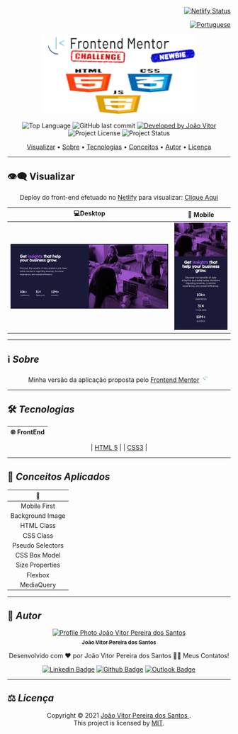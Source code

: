 <div align="right">

[![Netlify Status](https://api.netlify.com/api/v1/badges/e3c52228-d2d0-4ecd-a86e-d5663fc30ca7/deploy-status)](https://app.netlify.com/sites/joaovitorsw-stats-preview-card/deploys)

</div>

<div align="right">
  
  [![Portuguese](https://www.countryflags.io/br/flat/32.png)](README.md)
  
</div>

<p align="center">
  <img alt="front-end-mentor-newbie" src=".github/front-end-mentor-newbie.png" width="350px" height="180px"/>
</p>

<p align="center"> 
  <img alt="Top Language" src="https://img.shields.io/github/languages/top/Joaovitorsw/stats-preview-card?color=3498db&style=for-the-badge">
  <img alt="GitHub last commit" src="https://img.shields.io/github/last-commit/Joaovitorsw/stats-preview-card?color=3498db&style=for-the-badge&label=Ultimo%20Commit">   
  <a href="https://github.com/Joaovitorsw">
    <img alt="Developed by João Vitor" src="https://img.shields.io/badge/Developer-João_Vitor-%3498db?color=3498db&style=for-the-badge&label=Desenvolvedor">
  </a>  
  <img alt="Project License" src="https://img.shields.io/apm/l/vim-mode?style=for-the-badge&label=licen%C3%A7a"/>   
   <img alt="Project Status" src="https://camo.githubusercontent.com/e1242aef6552b4e9b2d6764e66eb55f29758cb1e6d332b74efa89b3144339b25/68747470733a2f2f696d672e736869656c64732e696f2f62616467652f636f6e636c75c3ad646f2d253334393864623f636f6c6f723d677265656e267374796c653d666f722d7468652d6261646765266c6162656c3d537461747573">  
    
</p>

<p align="center">
 <a href="#eye_speech_bubble-visualizar">Visualizar</a> •
 <a href="#information_source-sobre">Sobre</a> •
 <a href="#hammer_and_wrench-tecnologias">Tecnologias</a> • 
 <a href="#brain-conceitos-aplicados">Conceitos</a> •
 <a href="#boy-autor">Autor</a> •
 <a href="#balance_scale-licença">Licença</a>
</p>

---

## :eye_speech_bubble: **Visualizar**

<div align="center">

Deploy do front-end efetuado no [Netlify](https://www.netlify.com/) para visualizar: [Clique Aqui](https://stats-preview-card-joaovitorsw.netlify.app/)

|                             :computer:Desktop                             |                             :iphone: Mobile                              |
| :-----------------------------------------------------------------------: | :----------------------------------------------------------------------: |
| <kbd><img src=".github/previews/desktop-preview.png" alt="Tablet"/></kbd> | <kbd><img src=".github/previews/mobile-preview.png" alt="Mobile"/></kbd> |

</div>
  
---

## :information_source: _Sobre_

<div align="center">

Minha versão da aplicação proposta pelo [Frontend Mentor](https://www.frontendmentor.io/challenges/stats-preview-card-component-8JqbgoU62) <img height="20px" src="images/favicon-32x32.png">

---

</div>

## :hammer_and_wrench: _Tecnologias_

<div align="center">

| :globe_with_meridians: FrontEnd |
| :-----------------------------: |

| [HTML 5](https://www.w3schools.com/html/) |
| [CSS3](https://www.w3schools.com/css/) |

</div>

---

## :brain: _Conceitos Aplicados_

<div align="center">

|  :page_facing_up:  |
| :----------------: |
|    Mobile First    |
|  Background Image  |
|     HTML Class     |
|     CSS Class      |
|  Pseudo Selectors  |
|   CSS Box Model    |
|  Size Properties   |
|      Flexbox       |
|     MediaQuery     |


</div>

---

## :boy: _Autor_

<div align="center">

<a href="https://github.com/Joaovitorsw">
 <img src="https://avatars.githubusercontent.com/u/86388366?s=400&u=d21331492a58a33c31dd248c2cac51f177622ae2&v=4"  width="100px;" alt="Profile Photo João Vitor Pereira dos Santos"/>
 <br/>
 <sub><b>João Vitor Pereira dos Santos</b></sub>
</a>

Desenvolvido com ❤️ por João Vitor Pereira dos Santos 👋🏽 Meus Contatos!

[![Linkedin Badge](https://img.shields.io/badge/-João_Vitor-blue?style=flat-square&logo=Linkedin&logoColor=white)](https://www.linkedin.com/in/jo%C3%A3o-vitor-pereira-dos-santos-10796b169/)
[![Github Badge](https://img.shields.io/badge/-João_Vitor-000?style=flat-square&logo=Github&logoColor=white)](https://github.com/Joaovitorsw)
[![Outlook Badge](https://img.shields.io/badge/-João_Vitor-0078d4?style=flat-square&logo=microsoft-outlook&logoColor=white)](mailto:joaovitorswbr@gmail.com)

</div>

---

## :balance_scale: _Licença_

<div align="center">

Copyright ©️ 2021 [João Vitor Pereira dos Santos ](https://github.com/Joaovitorsw).<br />
This project is licensed by [MIT](./LICENSE).

</div>
